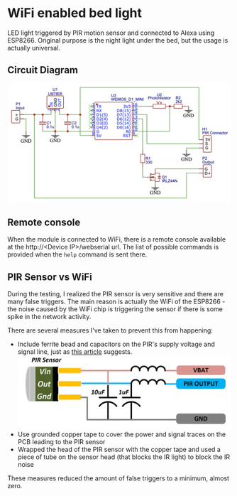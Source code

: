 # WiFi enabled bed light

LED light triggered by PIR motion sensor and connected to Alexa using ESP8266.
Original purpose is the night light under the bed, but the usage is actually universal.

## Circuit Diagram

![Circuit Diagram](./circuit_diagram/circuit_diagram.png)

## Remote console

When the module is connected to WiFi, there is a remote console available at the
http://\<Device IP\>/webserial url. The list of possible commands is provided when the `help`
command is sent there.

## PIR Sensor vs WiFi

During the testing, I realized the PIR sensor is very sensitive and there are
many false triggers. The main reason is actually the WiFi of the ESP8266 - the
noise caused by the WiFi chip is triggering the sensor if there is some spike
in the network activity.

There are several measures I've taken to prevent this from happening:
- Include ferrite bead and capacitors on the PIR's supply voltage and signal
  line, just as [this article](https://www.kevindarrah.com/wiki/index.php?title=TrigBoardMotion)
  suggests.
  ![PIR filter diagram](./images/pir_filter.png)
- Use grounded copper tape to cover the power and signal traces on the PCB leading to the PIR sensor
- Wrapped the head of the PIR sensor with the copper tape and used a piece of tube on
  the sensor head (that blocks the IR light) to block the IR noise

These measures reduced the amount of false triggers to a minimum, almost zero.